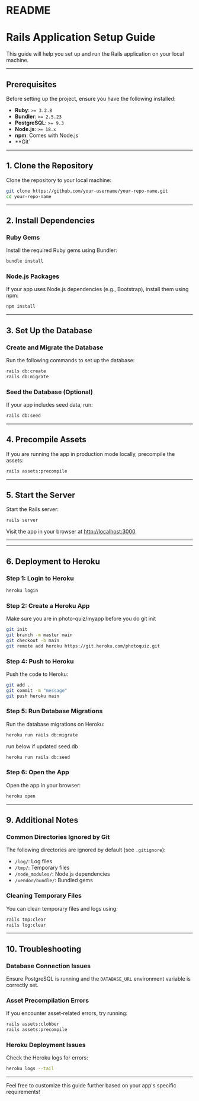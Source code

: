 # README

# **Rails Application Setup Guide**

This guide will help you set up and run the Rails application on your local machine.

---

## **Prerequisites**

Before setting up the project, ensure you have the following installed:

- **Ruby**: `>= 3.2.8`
- **Bundler**: `>= 2.5.23`
- **PostgreSQL**: `>= 9.3`
- **Node.js**: `>= 18.x`
- **npm**: Comes with Node.js
- **Git`

---

## **1. Clone the Repository**

Clone the repository to your local machine:

```bash
git clone https://github.com/your-username/your-repo-name.git
cd your-repo-name
```

---

## **2. Install Dependencies**

### **Ruby Gems**
Install the required Ruby gems using Bundler:

```bash
bundle install
```

### **Node.js Packages**
If your app uses Node.js dependencies (e.g., Bootstrap), install them using npm:

```bash
npm install
```

---

## **3. Set Up the Database**

### **Create and Migrate the Database**
Run the following commands to set up the database:

```bash
rails db:create
rails db:migrate
```

### **Seed the Database (Optional)**
If your app includes seed data, run:

```bash
rails db:seed
```

---

## **4. Precompile Assets**

If you are running the app in production mode locally, precompile the assets:

```bash
rails assets:precompile
```

---

## **5. Start the Server**

Start the Rails server:

```bash
rails server
```

Visit the app in your browser at [http://localhost:3000](http://localhost:3000).

---

---

## **6. Deployment to Heroku**

### **Step 1: Login to Heroku**
```bash
heroku login
```

### **Step 2: Create a Heroku App**

Make sure you are in photo-quiz/myapp before you do git init
```bash
git init
git branch -m master main
git checkout -b main
git remote add heroku https://git.heroku.com/photoquiz.git
```

### **Step 4: Push to Heroku**
Push the code to Heroku:

```bash
git add .
git commit -m "message"
git push heroku main
```

### **Step 5: Run Database Migrations**
Run the database migrations on Heroku:

```bash
heroku run rails db:migrate
```
run below if updated seed.db
```bash
heroku run rails db:seed
```

### **Step 6: Open the App**
Open the app in your browser:

```bash
heroku open
```

---

## **9. Additional Notes**

### **Common Directories Ignored by Git**
The following directories are ignored by default (see `.gitignore`):

- `/log/`: Log files
- `/tmp/`: Temporary files
- `/node_modules/`: Node.js dependencies
- `/vendor/bundle/`: Bundled gems

### **Cleaning Temporary Files**
You can clean temporary files and logs using:

```bash
rails tmp:clear
rails log:clear
```

---

## **10. Troubleshooting**

### **Database Connection Issues**
Ensure PostgreSQL is running and the `DATABASE_URL` environment variable is correctly set.

### **Asset Precompilation Errors**
If you encounter asset-related errors, try running:

```bash
rails assets:clobber
rails assets:precompile
```

### **Heroku Deployment Issues**
Check the Heroku logs for errors:

```bash
heroku logs --tail
```

---

Feel free to customize this guide further based on your app's specific requirements!
